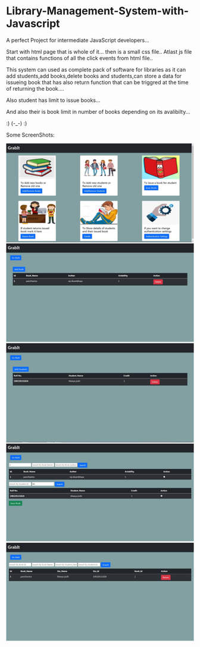 # Library-Management-System-with-Javascript
A perfect Project for intermediate JavaScript developers...

Start with html page that is whole of it...
then is a small css file..
Atlast js file that contains functions of all the click events from html file..


This system can used as complete pack of software for libraries as it can add students,add books,delete books
and students,can store a data for issueing book that has also return function that can be triggred at the time of 
returning the book....

Also student has limit to issue books...

And also their is book limit in number of books depending on its avalibilty...

:) (-_-) :)

Some ScreenShots:

![](screenshots/snapshot%201.JPG)
![](screenshots/snapshot2.JPG)
![](screenshots/snapshot3.JPG)
![](screenshots/snapshot%204.JPG)
![](screenshots/snapshot%205.JPG)

